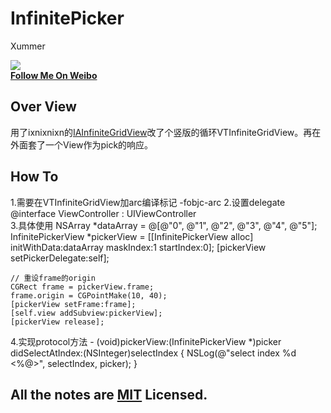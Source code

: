 # InfinitePicker #

Xummer

![](http://tp4.sinaimg.cn/1994914167/180/5650638007/1)  
**[Follow Me On Weibo](http://weibo.com/xummers)**

## Over View
用了ixnixnixn的[IAInfiniteGridView](https://github.com/ixnixnixn/IAInfiniteGridView)改了个竖版的循环VTInfiniteGridView。再在外面套了一个View作为pick的响应。

## How To
1.需要在VTInfiniteGridView加arc编译标记 -fobjc-arc
2.设置delegate
	@interface ViewController : UIViewController <InfiPickerDelegate>	
3.具体使用
	NSArray *dataArray = @[@"0", @"1", @"2", @"3", @"4", @"5"];
	InfinitePickerView *pickerView = [[InfinitePickerView alloc] initWithData:dataArray maskIndex:1 startIndex:0];
	[pickerView setPickerDelegate:self];
	
	// 重设frame的origin
	CGRect frame = pickerView.frame;
	frame.origin = CGPointMake(10, 40);
	[pickerView setFrame:frame];
	[self.view addSubview:pickerView];
	[pickerView release];
4.实现protocol方法
	- (void)pickerView:(InfinitePickerView *)picker didSelectAtIndex:(NSInteger)selectIndex
	{
	    NSLog(@"select index %d  <%@>", selectIndex, picker);
	}

## All the notes are [MIT](http://www.opensource.org/licenses/mit-license.php) Licensed.

